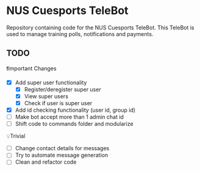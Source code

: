 # NUS Cuesports TeleBot
Repository containing code for the NUS Cuesports TeleBot. This TeleBot is used to manage training polls, notifications and payments.

## TODO
❗Important Changes
- [X] Add super user functionality
  - [X] Register/deregister super user
  - [X] View super users
  - [X] Check if user is super user
- [X] Add id checking functionality (user id, group id)
- [ ] Make bot accept more than 1 admin chat id
- [ ] Shift code to commands folder and modularize

💡Trivial
- [ ] Change contact details for messages
- [ ] Try to automate message generation
- [ ] Clean and refactor code
